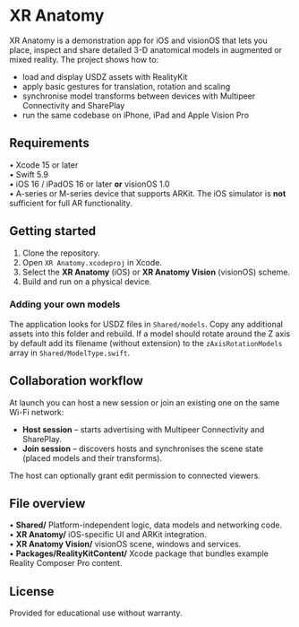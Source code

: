 # XR Anatomy

XR Anatomy is a demonstration app for iOS and visionOS that lets you place, inspect and share detailed 3-D anatomical models in augmented or mixed reality.  The project shows how to:

* load and display USDZ assets with RealityKit
* apply basic gestures for translation, rotation and scaling
* synchronise model transforms between devices with Multipeer Connectivity and SharePlay
* run the same codebase on iPhone, iPad and Apple Vision Pro


## Requirements

• Xcode 15 or later  
• Swift 5.9  
• iOS 16 / iPadOS 16 or later **or** visionOS 1.0  
• A-series or M-series device that supports ARKit.  The iOS simulator is **not** sufficient for full AR functionality.


## Getting started

1. Clone the repository.
2. Open `XR Anatomy.xcodeproj` in Xcode.
3. Select the **XR Anatomy** (iOS) or **XR Anatomy Vision** (visionOS) scheme.
4. Build and run on a physical device.


### Adding your own models

The application looks for USDZ files in `Shared/models`.  Copy any additional assets into this folder and rebuild.  If a model should rotate around the Z axis by default add its filename (without extension) to the `zAxisRotationModels` array in `Shared/ModelType.swift`.


## Collaboration workflow

At launch you can host a new session or join an existing one on the same Wi-Fi network:

* **Host session** – starts advertising with Multipeer Connectivity and SharePlay.
* **Join session** – discovers hosts and synchronises the scene state (placed models and their transforms).

The host can optionally grant edit permission to connected viewers.


## File overview

• **Shared/**   Platform-independent logic, data models and networking code.  
• **XR Anatomy/**   iOS-specific UI and ARKit integration.  
• **XR Anatomy Vision/**   visionOS scene, windows and services.  
• **Packages/RealityKitContent/**   Xcode package that bundles example Reality Composer Pro content.


## License

Provided for educational use without warranty.
